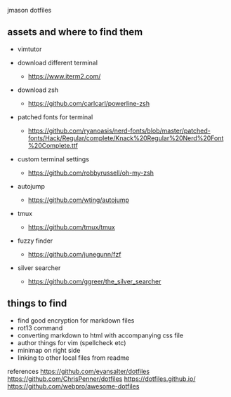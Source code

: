 jmason dotfiles

## assets and where to find them
* vimtutor

* download different terminal
    - https://www.iterm2.com/
* download zsh
    - https://github.com/carlcarl/powerline-zsh
* patched fonts for terminal
    - https://github.com/ryanoasis/nerd-fonts/blob/master/patched-fonts/Hack/Regular/complete/Knack%20Regular%20Nerd%20Font%20Complete.ttf
* custom terminal settings
    - https://github.com/robbyrussell/oh-my-zsh
* autojump
    - https://github.com/wting/autojump
* tmux
    - https://github.com/tmux/tmux
* fuzzy finder
    - https://github.com/junegunn/fzf
* silver searcher
    - https://github.com/ggreer/the_silver_searcher

## things to find
* find good encryption for markdown files
* rot13 command
* converting markdown to html with accompanying css file
* author things for vim (spellcheck etc)
* minimap on right side
* linking to other local files from readme

references
https://github.com/evansalter/dotfiles
https://github.com/ChrisPenner/dotfiles
https://dotfiles.github.io/
https://github.com/webpro/awesome-dotfiles
